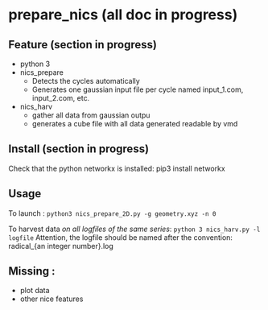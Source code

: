 
# prepare_nics (all doc in progress)
## Feature (section in progress)

- python 3
- nics_prepare
	- Detects the cycles automatically
	- Generates one gaussian input file per cycle named input_1.com, input_2.com, etc.
- nics_harv
	- gather all data from gaussian outpu
	- generates a cube file with all data generated readable by vmd

## Install (section in progress)
Check that the python networkx is installed:
pip3 install networkx

## Usage
To launch :
`python3 nics_prepare_2D.py -g geometry.xyz -n 0`

To harvest data _on all logfiles of the same series_:
`python 3 nics_harv.py -l logfile`
Attention, the logfile should be named after the convention:
radical_{an integer number}.log

## Missing :
- plot data
- other nice features

